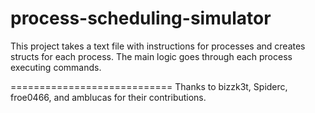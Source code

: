 process-scheduling-simulator
============================

This project takes a text file with instructions for processes and creates structs for each process. The main logic goes through each process executing commands.

============================
Thanks to bizzk3t, Spiderc, froe0466, and amblucas for their contributions.
